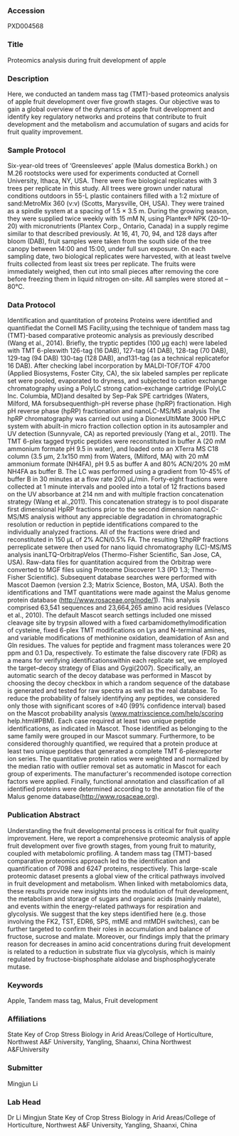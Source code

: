### Accession
PXD004568

### Title
Proteomics analysis during fruit development of apple

### Description
Here, we conducted an tandem mass tag (TMT)-based proteomics analysis of apple fruit development over five growth stages. Our objective was to gain a global overview of the dynamics of apple fruit development and identify key regulatory networks and proteins that contribute to fruit development and the metabolism and accumulation of sugars and acids for fruit quality improvement.

### Sample Protocol
Six-year-old trees of ‘Greensleeves’ apple (Malus domestica Borkh.) on M.26 rootstocks were used for experiments conducted at Cornell University, Ithaca, NY, USA. There were five biological replicates with 3 trees per replicate in this study. All trees were grown under natural conditions outdoors in 55-L plastic containers filled with a 1:2 mixture of sand:MetroMix 360 (v:v) (Scotts, Marysville, OH, USA). They were trained as a spindle system at a spacing of 1.5 × 3.5 m. During the growing season, they were supplied twice weekly with 15 mM N, using Plantex® NPK (20–10–20) with micronutrients (Plantex Corp., Ontario, Canada) in a supply regime similar to that described previously. At 16, 41, 70, 94, and 128 days after bloom (DAB), fruit samples were taken from the south side of the tree canopy between 14:00 and 15:00, under full sun exposure. On each sampling date, two biological replicates were harvested, with at least twelve fruits collected from least six trees per replicate. The fruits were immediately weighed, then cut into small pieces after removing the core before freezing them in liquid nitrogen on-site. All samples were stored at –80°C.

### Data Protocol
Identification and quantitation of proteins Proteins were identified and quantifiedat the Cornell MS Facility,using the technique of tandem mass tag (TMT)-based comparative proteomic analysis as previously described (Wang et al., 2014). Briefly, the tryptic peptides (100 µg each) were labeled with TMT 6-plexwith 126-tag (16 DAB), 127-tag (41 DAB), 128-tag (70 DAB), 129-tag (94 DAB) 130-tag (128 DAB), and131-tag (as a technical replicatefor 16 DAB). After checking label incorporation by MALDI-TOF/TOF 4700 (Applied Biosystems, Foster City, CA), the six labeled samples per replicate set were pooled, evaporated to dryness, and subjected to cation exchange chromatography using a PolyLC strong cation-exchange cartridge (PolyLC Inc. Columbia, MD)and desalted by Sep-Pak SPE cartridges (Waters, Milford, MA forsubsequenthigh-pH reverse phase (hpRP) fractionation.  High pH reverse phase (hpRP) fractionation and nanoLC-MS/MS analysis The hpRP chromatography was carried out using a DionexUltiMate 3000 HPLC system with abuilt-in micro fraction collection option in its autosampler and UV detection (Sunnyvale, CA) as reported previously (Yang et al., 2011). The TMT 6-plex tagged tryptic peptides were reconstituted in buffer A (20 mM ammonium formate pH 9.5 in water), and loaded onto an XTerra MS C18 column (3.5 µm, 2.1x150 mm) from Waters, (Milford, MA) with 20 mM ammonium formate (NH4FA), pH 9.5 as buffer A and 80% ACN/20% 20 mM NH4FA as buffer B. The LC was performed using a gradient from 10-45% of buffer B in 30 minutes at a flow rate 200 µL/min. Forty-eight fractions were collected at 1 minute intervals and pooled into a total of 12 fractions based on the UV absorbance at 214 nm and with multiple fraction concatenation strategy (Wang et al.,2011). This concatenation strategy is to pool disparate first dimensional HpRP fractions prior to the second dimension nanoLC-MS/MS analysis without any appreciable degradation in chromatographic resolution or reduction in peptide identifications compared to the individually analyzed fractions. All of the fractions were dried and reconstituted in 150 µL of 2% ACN/0.5% FA. The resulting 12hpRP fractions perreplicate setwere then used for nano liquid chromatography (LC)-MS/MS analysis inanLTQ-OrbitrapVelos (Thermo-Fisher Scientific, San Jose, CA, USA). Raw-data files for quantitation acquired from the Orbitrap were converted to MGF files using Proteome Discoverer 1.3 (PD 1.3; Thermo-Fisher Scientific). Subsequent database searches were performed with Mascot Daemon (version 2.3; Matrix Science, Boston, MA, USA). Both the identifications and TMT quantitations were made against the Malus genome protein database (http://www.rosaceae.org/node/1). This analysis comprised 63,541 sequences and 23,664,265 amino acid residues (Velasco et al., 2010). The default Mascot search settings included one missed cleavage site by trypsin allowed with a fixed carbamidomethylmodification of cysteine, fixed 6-plex TMT modifications on Lys and N-terminal amines, and variable modifications of methionine oxidation, deamidation of Asn and Gln residues. The values for peptide and fragment mass tolerances were 20 ppm and 0.1 Da, respectively. To estimate the false discovery rate (FDR) as a means for verifying identificationswithin each replicate set, we employed the target–decoy strategy of Elias and Gygi(2007). Specifically, an automatic search of the decoy database was performed in Mascot by choosing the decoy checkbox in which a random sequence of the database is generated and tested for raw spectra as well as the real database. To reduce the probability of falsely identifying any peptides, we considered only those with significant scores of ≥40 (99% confidence interval) based on the Mascot probability analysis (www.matrixscience.com/help/scoring help.html#PBM). Each case required at least two unique peptide identifications, as indicated in Mascot. Those identified as belonging to the same family were grouped in our Mascot summary. Furthermore, to be considered thoroughly quantified, we required that a protein produce at least two unique peptides that generated a complete TMT 6-plexreporter ion series. The quantitative protein ratios were weighted and normalized by the median ratio with outlier removal set as automatic in Mascot for each group of experiments. The manufacturer's recommended isotope correction factors were applied. Finally, functional annotation and classification of all identified proteins were determined according to the annotation file of the Malus genome database(http://www.rosaceae.org).

### Publication Abstract
Understanding the fruit developmental process is critical for fruit quality improvement. Here, we report a comprehensive proteomic analysis of apple fruit development over five growth stages, from young fruit to maturity, coupled with metabolomic profiling. A tandem mass tag (TMT)-based comparative proteomics approach led to the identification and quantification of 7098 and 6247 proteins, respectively. This large-scale proteomic dataset presents a global view of the critical pathways involved in fruit development and metabolism. When linked with metabolomics data, these results provide new insights into the modulation of fruit development, the metabolism and storage of sugars and organic acids (mainly malate), and events within the energy-related pathways for respiration and glycolysis. We suggest that the key steps identified here (e.g. those involving the FK2, TST, EDR6, SPS, mtME and mtMDH switches), can be further targeted to confirm their roles in accumulation and balance of fructose, sucrose and malate. Moreover, our findings imply that the primary reason for decreases in amino acid concentrations during fruit development is related to a reduction in substrate flux via glycolysis, which is mainly regulated by fructose-bisphosphate aldolase and bisphosphoglycerate mutase.

### Keywords
Apple, Tandem mass tag, Malus, Fruit development

### Affiliations
State Key of Crop Stress Biology in Arid Areas/College of Horticulture, Northwest A&F University, Yangling, Shaanxi, China
Northwest A&FUniversity

### Submitter
Mingjun Li

### Lab Head
Dr Li Mingjun
State Key of Crop Stress Biology in Arid Areas/College of Horticulture, Northwest A&F University, Yangling, Shaanxi, China


